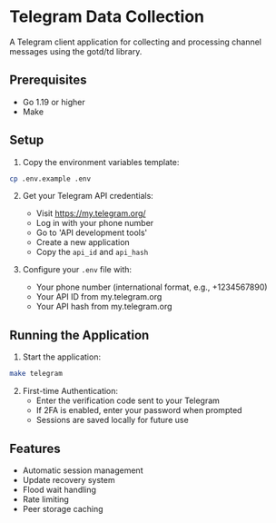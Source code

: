 # Telegram Data Collection

A Telegram client application for collecting and processing channel messages using the gotd/td library.

## Prerequisites

- Go 1.19 or higher
- Make

## Setup

1. Copy the environment variables template:
```bash
cp .env.example .env
```

2. Get your Telegram API credentials:
   - Visit https://my.telegram.org/
   - Log in with your phone number
   - Go to 'API development tools'
   - Create a new application
   - Copy the `api_id` and `api_hash`

3. Configure your `.env` file with:
   - Your phone number (international format, e.g., +1234567890)
   - Your API ID from my.telegram.org
   - Your API hash from my.telegram.org

## Running the Application

1. Start the application:
```bash
make telegram
```

2. First-time Authentication:
   - Enter the verification code sent to your Telegram
   - If 2FA is enabled, enter your password when prompted
   - Sessions are saved locally for future use

## Features

- Automatic session management
- Update recovery system
- Flood wait handling
- Rate limiting
- Peer storage caching